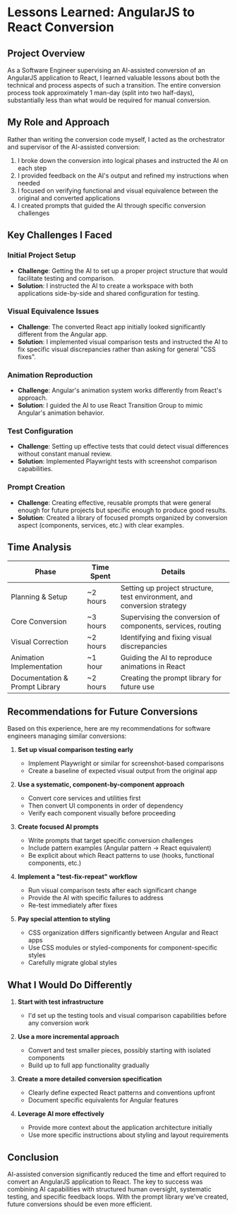 # Lessons Learned: AngularJS to React Conversion

## Project Overview

As a Software Engineer supervising an AI-assisted conversion of an AngularJS application to React, I learned valuable lessons about both the technical and process aspects of such a transition. The entire conversion process took approximately 1 man-day (split into two half-days), substantially less than what would be required for manual conversion.

## My Role and Approach

Rather than writing the conversion code myself, I acted as the orchestrator and supervisor of the AI-assisted conversion:

1. I broke down the conversion into logical phases and instructed the AI on each step
2. I provided feedback on the AI's output and refined my instructions when needed
3. I focused on verifying functional and visual equivalence between the original and converted applications
4. I created prompts that guided the AI through specific conversion challenges

## Key Challenges I Faced

### Initial Project Setup
- **Challenge**: Getting the AI to set up a proper project structure that would facilitate testing and comparison.
- **Solution**: I instructed the AI to create a workspace with both applications side-by-side and shared configuration for testing.

### Visual Equivalence Issues
- **Challenge**: The converted React app initially looked significantly different from the Angular app.
- **Solution**: I implemented visual comparison tests and instructed the AI to fix specific visual discrepancies rather than asking for general "CSS fixes".

### Animation Reproduction
- **Challenge**: Angular's animation system works differently from React's approach.
- **Solution**: I guided the AI to use React Transition Group to mimic Angular's animation behavior.

### Test Configuration
- **Challenge**: Setting up effective tests that could detect visual differences without constant manual review.
- **Solution**: Implemented Playwright tests with screenshot comparison capabilities.

### Prompt Creation
- **Challenge**: Creating effective, reusable prompts that were general enough for future projects but specific enough to produce good results.
- **Solution**: Created a library of focused prompts organized by conversion aspect (components, services, etc.) with clear examples.

## Time Analysis

| Phase | Time Spent | Details |
|-------|------------|---------|
| Planning & Setup | ~2 hours | Setting up project structure, test environment, and conversion strategy |
| Core Conversion | ~3 hours | Supervising the conversion of components, services, routing |
| Visual Correction | ~2 hours | Identifying and fixing visual discrepancies |
| Animation Implementation | ~1 hour | Guiding the AI to reproduce animations in React |
| Documentation & Prompt Library | ~2 hours | Creating the prompt library for future use |

## Recommendations for Future Conversions

Based on this experience, here are my recommendations for software engineers managing similar conversions:

1. **Set up visual comparison testing early**
   - Implement Playwright or similar for screenshot-based comparisons
   - Create a baseline of expected visual output from the original app

2. **Use a systematic, component-by-component approach**
   - Convert core services and utilities first
   - Then convert UI components in order of dependency
   - Verify each component visually before proceeding

3. **Create focused AI prompts**
   - Write prompts that target specific conversion challenges
   - Include pattern examples (Angular pattern → React equivalent)
   - Be explicit about which React patterns to use (hooks, functional components, etc.)

4. **Implement a "test-fix-repeat" workflow**
   - Run visual comparison tests after each significant change
   - Provide the AI with specific failures to address
   - Re-test immediately after fixes

5. **Pay special attention to styling**
   - CSS organization differs significantly between Angular and React apps
   - Use CSS modules or styled-components for component-specific styles
   - Carefully migrate global styles

## What I Would Do Differently

1. **Start with test infrastructure**
   - I'd set up the testing tools and visual comparison capabilities before any conversion work

2. **Use a more incremental approach**
   - Convert and test smaller pieces, possibly starting with isolated components
   - Build up to full app functionality gradually

3. **Create a more detailed conversion specification**
   - Clearly define expected React patterns and conventions upfront
   - Document specific equivalents for Angular features

4. **Leverage AI more effectively**
   - Provide more context about the application architecture initially
   - Use more specific instructions about styling and layout requirements

## Conclusion

AI-assisted conversion significantly reduced the time and effort required to convert an AngularJS application to React. The key to success was combining AI capabilities with structured human oversight, systematic testing, and specific feedback loops. With the prompt library we've created, future conversions should be even more efficient.
